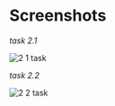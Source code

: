 # Screenshots
*task 2.1*


![2   1 task](https://user-images.githubusercontent.com/75045730/101822673-5e370600-3b32-11eb-8341-8edda39a136c.png)


*task 2.2*

![2  2 task](https://user-images.githubusercontent.com/75045730/101822678-61ca8d00-3b32-11eb-8f71-c9d65c02ba73.png)
